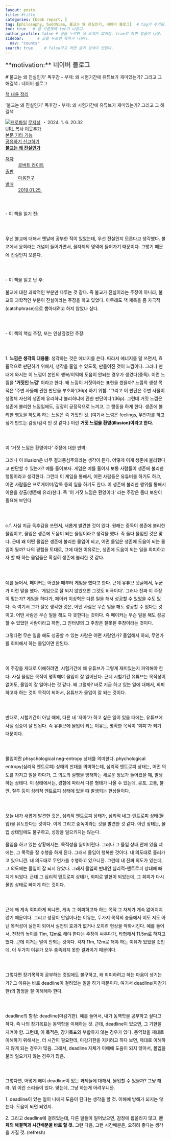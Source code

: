 ```yaml
---
layout: posts
title: #title
categories: [book report, ]
tag: [philosophy, buddhism, 불교는 왜 진실인가, 네이버 블로그]  # tag가 추가됨.
toc: true   # 글 오른쪽에 toc가 나온다.
author_profile: false # 글을 누르면 내 소개가 없어짐. true로 하면 얼굴이 나옴.
sidebar:      # 글을 누르면 목차가 나온다.
  nav: "counts" 
search: true     # false라고 하면 글이 검색이 안된다.
---
```


<div class="notice--info" markdown="1" style='font-size: 20px'>
**motivation:** 네이버 블로그 
</div>




#'불교는 왜 진실인가' 독후감 - 부제: 왜 시험기간에 유튜브가 재미있는가? 그리고 그 해결책 : 네이버 블로그
<div class="wrap_rabbit pcol2 _param(1) _postViewArea223314499755" id="post-view223314499755">
<!-- Rabbit HTML --><div class="se-viewer se-theme-default" lang="ko-KR">
<!-- SE_DOC_HEADER_START -->
<div class="se-component se-documentTitle se-l-default" id="SE-ac1cb4cd-9f39-4234-ac3d-51e0e0401448">
<div class="se-component-content">
<div class="se-section se-section-documentTitle se-l-default se-section-align-left">
<!-- -->
<div class="blog2_series">
<a class="pcol2" href="/PostList.naver?blogId=wys000112&amp;categoryNo=11&amp;from=postList" onclick="nclk_v2(this,'pst.category','','');">책 내용 정리</a>
</div>
<div class="pcol1">
<!-- -->
<div class="se-module se-module-text se-title-text">
<p class="se-text-paragraph se-text-paragraph-align-" id="SE-d6f9db8b-9c4d-498f-8bdb-158f8d63820d" style=""><span class="se-fs- se-ff-" id="SE-8b583dd7-8409-473e-bc2c-3d371e19f2e3" style=""><!-- -->'불교는 왜 진실인가' 독후감 - 부제: 왜 시험기간에 유튜브가 재미있는가? 그리고 그 해결책<!-- --></span></p> </div>
<!-- -->
</div>
<div class="blog2_container">
<span class="writer">
<span class="area_profile"><a class="link" href="https://blog.naver.com/wys000112" onclick="nclk_v2(this,'pst.profile','','');" target="_top"><img alt="프로파일" class="img" src="https://blogpfthumb-phinf.pstatic.net/MjAyMjA1MjVfMTA0/MDAxNjUzNDcxMTU4NTkw.MKx5XZzKhkVnSwLw5O1NM-J45hdDNIrADB_V9VVQBOAg.OkL09v5VWJCO9xIBu4VTEzVASngUXGDvkf4D_exCZsEg.PNG.wys000112/%EB%AC%B4%EC%A7%80%EC%84%B1.png/%25EB%25AC%25B4%25EC%25A7%2580%25EC%2584%25B1.png?type=s1"/></a></span>
<span class="nick"><a class="link pcol2" href="https://blog.naver.com/wys000112" onclick="nclk_v2(this,'pst.username','','');" target="_top">무지성</a></span>
</span>
<i class="dot"> ・ </i>
<span class="se_publishDate pcol2">2024. 1. 6. 20:32</span>
</div>
<div class="blog2_post_function">
<a class="url pcol2 _setClipboard _returnFalse _se3copybtn _transPosition" href="#" id="copyBtn_223314499755" style="cursor:pointer;" title="https://blog.naver.com/wys000112/223314499755">URL 복사</a>
<a class="btn_buddy btn_addbuddy pcol2 _buddy_popup_btn _returnFalse" href="#" onclick="nclk_v2(this,'pst.addnei','','');"><i class="ico"></i> 이웃추가<i class="aline"></i></a>
<div class="overflow_menu">
<a area-expanded="false" area-haspopup="true" class="btn_overflow_menu _open_overflowmenu pcol2 _param(223314499755) _returnFalse" href="#" role="button"><span class="blind">본문 기타 기능</span></a>
<div area-hidden="true" class="lyr_overflow_menu" id="overflowmenu-223314499755">
<a class="naver-splugin btn_splugin share _title_share" data-canonical-url="https://blog.naver.com/wys000112/223314499755" data-likecontentsid="wys000112_223314499755" data-likeserviceid="BLOG" data-logdomain="https://proxy.blog.naver.com/spi/v1/api/shareLog" data-me-display="off" data-oninitialize="splugin_oninitialize(1);" data-option="{baseElement:'_title_spiButton', layerPosition:'outside-bottom', align:'right', marginLeft:0, marginTop:4}" data-style="unity" data-url="https://blog.naver.com/wys000112/223314499755" href="#" id="_title_spiButton" onclick="return false;">
                   공유하기
                <span class="ico_share _title_share_icon"></span>
</a>
<a class="_report _param(https://srp2.naver.com/report?svc=BLG&amp;exit=close&amp;ctype=AA01&amp;cwriterenc=51ydJ73%2Bh6C3DG5PNa4wvs7oJ80UiWcWqln96t34hqY%3D&amp;ctitle='%EB%B6%88%EA%B5%90%EB%8A%94%20%EC%99%9C%20%EC%A7%84%EC%8B%A4%EC%9D%B8%EA%B0%80'%20%EB%8F%85%ED%9B%84%EA%B0%90%20-%20%EB%B6%80%EC%A0%9C%3A%20%EC%99%9C%20%EC%8B%9C%ED%97%98%EA%B8%B0%EA%B0%84%EC%97%90%20%EC%9C%A0%ED%8A%9C%EB%B8%8C%EA%B0%80%20%EC%9E%AC%EB%AF%B8%EC%9E%88%EB%8A%94%EA%B0%80%3F%20%EA%B7%B8%EB%A6%AC%EA%B3%A0%20%EA%B7%B8%20%ED%95%B4%EA%B2%B0%EC%B1%85&amp;cwriter=wys0*****&amp;dark=disable&amp;memtype=Y&amp;env=pc&amp;cnickname=wys0*****&amp;vsvc=BLG&amp;cid=wys000112%40%4051896191%40%40mylog%40%40223314499755) _returnFalse" href="#">신고하기<span class="ico_report"></span></a>
</div>
</div>
<input alt="url" class="copyTargetUrl" style="display:none;" title="URL 복사" type="text" value="https://blog.naver.com/wys000112/223314499755"/>
</div>
<!-- -->
</div>
</div>
</div>
<!-- B2C 상품 -->
<!-- _BLOG_CONTENTS_HEADER_TAIL -->
<!-- SE_DOC_HEADER_END -->
<div class="se-main-container">
<div class="se-component se-material se-l-default" id="SE-0065a27b-4bc1-49d2-b3ad-815228ab0036">
<div class="se-component-content">
<div class="se-section se-section-material se-section-align- se-l-default">
<a class="se-module se-module-material se-material-book __se_link" data-linkdata='{"id" : "SE-0065a27b-4bc1-49d2-b3ad-815228ab0036", "type" : "book", "title" : "불교는 왜 진실인가", "link" : "https://search.shopping.naver.com/book/product/UnLMGZb9lnNOMn1BvdCzXQyuH5BC8R9Lz%2FAiCfCr6WY%3D", "dataId" : "32466684576", "thumbnail" : "https://shopping-phinf.pstatic.net/main_3246668/32466684576.20231001153750.jpg" }' data-linktype="material" href="https://search.shopping.naver.com/book/product/UnLMGZb9lnNOMn1BvdCzXQyuH5BC8R9Lz%2FAiCfCr6WY%3D" target="_blank">
<div class="se-material-thumbnail">
<img alt="" class="se-material-thumbnail-resource" src="https://shopping-phinf.pstatic.net/main_3246668/32466684576.20231001153750.jpg">
</img></div>
<div class="se-material-info">
<div class="se-material-info-container">
<strong class="se-material-title">불교는 왜 진실인가 </strong>
<dl class="se-material-detail">
<dt class="se-material-detail-title">저자</dt>
<dd class="se-material-detail-description">로버트 라이트</dd>
<dt class="se-material-detail-title">출판</dt>
<dd class="se-material-detail-description">마음친구</dd>
<dt class="se-material-detail-title">발매</dt>
<dd class="se-material-detail-description">2019.01.25.</dd>
</dl>
</div>
</div>
</a>
</div>
</div>
</div> <div class="se-component se-text se-l-default" id="SE-32cbc365-8c92-4bfe-b0e8-6aaeea93e106">
<div class="se-component-content">
<div class="se-section se-section-text se-l-default">
<div class="se-module se-module-text">
<!-- SE-TEXT { --><p class="se-text-paragraph se-text-paragraph-align-" id="SE-7e2dd617-4e77-4cdb-afe4-eb2e2ca10ce8" style="line-height:1.8;"><span class="se-fs-fs15 se-ff-system se-style-unset" id="SE-88458bc1-2695-4c8d-9db5-d65cac22e69c" style="color:#000000;">​</span></p><!-- } SE-TEXT --><!-- SE-TEXT { --><p class="se-text-paragraph se-text-paragraph-align-" id="SE-53b3f928-d480-4db0-a541-9a231f4199de" style="line-height:1.8;"><span class="se-fs-fs15 se-ff-system se-style-unset" id="SE-b9362224-b67b-4b25-a694-438d29700b7e" style="color:#000000;background-color:#ffffff;">- 이 책을 읽기 전:</span></p><!-- } SE-TEXT --><!-- SE-TEXT { --><p class="se-text-paragraph se-text-paragraph-align-" id="SE-f3f718ca-dd18-4cd3-8029-501f22a95640" style="line-height:1.8;"><span class="se-fs-fs15 se-ff-system se-style-unset" id="SE-d37c2c72-a102-48f8-a90c-fe904b5c2439" style="color:#000000;background-color:#ffffff;">​</span></p><!-- } SE-TEXT --><!-- SE-TEXT { --><p class="se-text-paragraph se-text-paragraph-align-" id="SE-bd0a8ad5-f4ff-417d-856d-232150f0a87a" style="line-height:1.8;"><span class="se-fs-fs15 se-ff-system se-style-unset" id="SE-ac292e5f-15c5-4aa5-ab73-51562fe191a0" style="color:#000000;background-color:#ffffff;">우선 불교에 대해서 옛날에 공부한 적이 있었는데, 우선 진실인지 모른다고 생각했다. 불교에서 윤회라는 개념이 들어가면서, 물자체의 영역에 들어가기 때문이다. 그렇기 때문에 진실인지 모른다.</span></p><!-- } SE-TEXT --><!-- SE-TEXT { --><p class="se-text-paragraph se-text-paragraph-align-" id="SE-8a6e1bf2-ba8d-42e8-a7b2-68593e3f0101" style="line-height:1.8;"><span class="se-fs-fs15 se-ff-system se-style-unset" id="SE-8bf9a1c0-0514-4905-b26d-c48cc62e6947" style="color:#000000;background-color:#ffffff;">​</span></p><!-- } SE-TEXT --><!-- SE-TEXT { --><p class="se-text-paragraph se-text-paragraph-align-" id="SE-6f28cec9-d192-4e53-9b34-785be09a57a3" style="line-height:1.8;"><span class="se-fs-fs15 se-ff-system se-style-unset" id="SE-c0cd3de6-2056-4a17-a5d3-4c97cdd8d4dd" style="color:#000000;background-color:#ffffff;">- 이 책을 읽고 난 후:</span></p><!-- } SE-TEXT --><!-- SE-TEXT { --><p class="se-text-paragraph se-text-paragraph-align-" id="SE-d4351aea-6388-4c1e-bccf-6d565791dc4d" style="line-height:1.8;"><span class="se-fs-fs15 se-ff-system se-style-unset" id="SE-2be3350a-3ce8-4c4a-81ba-835d99f27dc7" style="color:#000000;background-color:#ffffff;">불교에 대한 과학적인 부분만 다루는 것 같다. 즉 불교가 진실이라는 주장이 아니라, 불교의 과학적인 부분이 진실이라는 주장을 하고 있었다. 아무래도 책 제목을 좀 자극적(catchphrase)으로 뽑아내려고 하지 않았나 싶다.</span></p><!-- } SE-TEXT --><!-- SE-TEXT { --><p class="se-text-paragraph se-text-paragraph-align-" id="SE-860d590c-940e-471c-91ef-9392f896cd63" style="line-height:1.8;"><span class="se-fs-fs15 se-ff-system se-style-unset" id="SE-82504197-c968-46f9-bf0c-ac48081f995c" style="color:#000000;background-color:#ffffff;">​</span></p><!-- } SE-TEXT --><!-- SE-TEXT { --><p class="se-text-paragraph se-text-paragraph-align-" id="SE-caec2f1e-4519-428c-af5d-577e018f769e" style="line-height:1.8;"><span class="se-fs-fs15 se-ff-system se-style-unset" id="SE-77b99dae-de3f-42bb-9e2f-ce5a351b8e27" style="color:#000000;background-color:#ffffff;">- 이 책의 핵심 주장, 또는 인상깊었던 주장:</span></p><!-- } SE-TEXT --><!-- SE-TEXT { --><p class="se-text-paragraph se-text-paragraph-align-" id="SE-bdf866aa-09e7-4311-8d96-42f1b3a6fbd3" style="line-height:1.8;"><span class="se-fs-fs15 se-ff-system se-style-unset" id="SE-bce8c88b-219a-466e-8d51-0639052698b0" style="color:#000000;background-color:#ffffff;">​</span></p><!-- } SE-TEXT --><!-- SE-TEXT { --><p class="se-text-paragraph se-text-paragraph-align-" id="SE-12da2fd4-709f-4bf3-8b36-a8555e091f75" style="line-height:1.8;"><span class="se-fs-fs15 se-ff-system se-style-unset" id="SE-2bedd152-9ee7-49e4-b090-74da822bf4b8" style="color:#000000;background-color:#ffffff;">1. </span><span class="se-fs-fs15 se-ff-system se-style-unset" id="SE-65d7cfde-def1-4fe1-b032-bd0f6abe4b8b" style="color:#000000;background-color:#ffffff;"><b>느낌은 생각의 대용물</b></span><span class="se-fs-fs15 se-ff-system se-style-unset" id="SE-e98c23ae-1cee-43d4-aaf6-b8c75f11d39b" style="color:#000000;background-color:#ffffff;">: 생각하는 것은 에너지를 쓴다. 따라서 에너지를 덜 쓰면서, 효율적으로 판단하기 위해서, 생각을 줄일 수 있도록, 만들어진 것이 느낌이다. 그러나 현대에 와서는 이 느낌이 본인의 행복/이익에 도움이 안되는 경우가 생겼다(중독). 이런 느낌을 </span><span class="se-fs-fs15 se-ff-system se-style-unset" id="SE-3129dfbd-92aa-490e-908e-7e58c294aefa" style="color:#000000;background-color:#ffffff;"><b>'거짓인 느낌'</b></span><span class="se-fs-fs15 se-ff-system se-style-unset" id="SE-0be57346-5652-404b-8cd0-5f3dc3e36bfa" style="color:#000000;background-color:#ffffff;"> 이라고 한다. 왜 느낌이 거짓이라는 표현을 썼을까? 느낌의 생성 목적은 '주변 사물에 관한 판단을 부호화'(36p) 하기 위함. '그리고 이 판단은 주변 사물이 생명체 자신의 생존에 유리하냐 불리하냐에 관한 판단이다'(36p). 그런데 거짓 느낌은 생존에 불리한 느낌임에도, 굉장히 긍정적으로 느끼고, 그 행동을 하게 한다. 생존에 불리한 행동을 하도록 하는 느낌은 즉 거짓인 것. (여기서 느낌은 feelings, 무언가를 하고 싶게 만드는 감정/감각 인 것 같다.) 이런 </span><span class="se-fs-fs15 se-ff-system se-style-unset" id="SE-f2f65e75-7868-4edd-b5a9-0e1b3b284887" style="color:#000000;background-color:#ffffff;"><b>거짓 느낌을 환영(illusion)이라고 한다.</b></span></p><!-- } SE-TEXT --><!-- SE-TEXT { --><p class="se-text-paragraph se-text-paragraph-align-" id="SE-02fe768e-c0df-4683-bb77-63e91611caeb" style="line-height:1.8;"><span class="se-fs-fs15 se-ff-system se-style-unset" id="SE-aed5d560-8f30-45dc-af14-ed819626c5af" style="color:#000000;background-color:#ffffff;">​</span></p><!-- } SE-TEXT --><!-- SE-TEXT { --><p class="se-text-paragraph se-text-paragraph-align-" id="SE-634ee1f1-6229-46bb-9c18-054b9046e005" style="line-height:1.8;"><span class="se-fs-fs15 se-ff-system se-style-unset" id="SE-4aa0349f-87c1-41d3-9492-eba7d5d12882" style="color:#000000;background-color:#ffffff;">이 '거짓 느낌은 환영이다' 주장에 대한 반박: </span></p><!-- } SE-TEXT --><!-- SE-TEXT { --><p class="se-text-paragraph se-text-paragraph-align-" id="SE-c4682f28-6c0f-4fa6-9eea-f7ac8b297933" style="line-height:1.8;"><span class="se-fs-fs15 se-ff-system se-style-unset" id="SE-5a57bcea-3ab3-46f0-9a23-3440c48ea531" style="color:#000000;background-color:#ffffff;">그러나 이 illusion은 너무 결과중심주의라는 생각이 든다. 어떻게 이게 생존에 불리했다고 판단할 수 있는가? 예를 들어보자. 게임은 예를 들어서 보통 사람들이 생존에 불리한 행동이라고 생각한다. 그런데 이 게임을 통해서, 어떤 사람들은 유튜버를 하기도 하고, 어떤 사람들은 프로게이머/감독 등의 일을 하기도 한다. 이 생존에 불리한 행위를 통해서 이윤을 창출(생존에 유리)한다. 즉 '이 거짓 느낌은 환영이다' 라는 주장은 좀더 보완이 필요해 보인다.</span></p><!-- } SE-TEXT --><!-- SE-TEXT { --><p class="se-text-paragraph se-text-paragraph-align-" id="SE-1a6305dd-5042-40d5-9ed0-9077755aa32b" style="line-height:1.8;"><span class="se-fs-fs15 se-ff-system se-style-unset" id="SE-9ebf2ab9-6e1d-4e5b-beb9-b8bc9dff2a12" style="color:#000000;background-color:#ffffff;">​</span></p><!-- } SE-TEXT --><!-- SE-TEXT { --><p class="se-text-paragraph se-text-paragraph-align-" id="SE-3ad0775c-b3bf-4b3b-8766-8e267cc9c85c" style="line-height:1.8;"><span class="se-fs-fs15 se-ff-system se-style-unset" id="SE-89f204e0-8ce8-4a76-9022-85648f8ff58d" style="color:#000000;background-color:#ffffff;">c.f. 사실 지금 독후감을 쓰면서, 새롭게 발견한 것이 있다. 원래는 중독이 생존에 불리한 몰입이고, 몰입은 생존에 도움이 되는 몰입이라고 생각을 했다. 즉 둘다 몰입인 것은 맞다. 근데 왜 어떤 몰입은 생존에 불리한 몰입이 되고, 어떤 몰입은 생존에 도움이 되는 몰입이 될까? 나의 경험을 토대로, 그에 대한 이유로는, 생존에 도움이 되는 일을 회피하고자 할 때 하는 몰입들은 확실히 생존에 불리한 것 같다.</span></p><!-- } SE-TEXT --><!-- SE-TEXT { --><p class="se-text-paragraph se-text-paragraph-align-" id="SE-7b8490ee-716c-413e-92c0-15ddd023abae" style="line-height:1.8;"><span class="se-fs-fs15 se-ff-system se-style-unset" id="SE-e877a0ef-63f9-461e-93aa-088522290d29" style="color:#000000;background-color:#ffffff;">​</span></p><!-- } SE-TEXT --><!-- SE-TEXT { --><p class="se-text-paragraph se-text-paragraph-align-" id="SE-c2b48467-cdac-4b0f-84b0-5e696131ad7c" style="line-height:1.8;"><span class="se-fs-fs15 se-ff-system se-style-unset" id="SE-57433631-007d-402f-b1be-1ab8d85ed29d" style="color:#000000;background-color:#ffffff;">예를 들어서, 페이커는 어렸을 때부터 게임을 했다고 한다. 근데 유튜브 댓글에서, 누군가 이런 말을 했다. '게임으로 잘 되지 않았으면 그것도 비극이다'. 그러나 진짜 이 주장이 맞는가? 게임을 하다가, 페이커 이상혁은 다른 일을 해서 성공할 수 있었을 수도 있다. 즉 여기서 그가 잘못 생각한 것은, 어떤 사람은 무슨 일을 해도 성공할 수 있다는 것이고, 어떤 사람은 무슨 일을 해도 다 못한다는 것이다. 즉 페이커는 무슨 일을 해도 성공할 수 있었던 사람이라고 하면, 그 인터넷의 그 주장은 잘못된 주장이라는 것이다.</span></p><!-- } SE-TEXT --><!-- SE-TEXT { --><p class="se-text-paragraph se-text-paragraph-align-" id="SE-2c0c8373-f573-4dee-9445-a9d0d750f777" style="line-height:1.8;"><span class="se-fs-fs15 se-ff-system se-style-unset" id="SE-88b94e9f-7332-4c6c-a6da-7061b4e91c8c" style="color:#000000;background-color:#ffffff;">그렇다면 무슨 일을 해도 성공할 수 있는 사람은 어떤 사람인가? 몰입해서 하되, 무언가를 회피해서 하는 몰입이면 안된다.</span></p><!-- } SE-TEXT --><!-- SE-TEXT { --><p class="se-text-paragraph se-text-paragraph-align-" id="SE-5dd65445-cbbd-4393-a655-102a198bc92b" style="line-height:1.8;"><span class="se-fs-fs15 se-ff-system se-style-unset" id="SE-1b48daef-cd81-4f01-898c-ece1cf0d3d9c" style="color:#000000;background-color:#ffffff;">​</span></p><!-- } SE-TEXT --><!-- SE-TEXT { --><p class="se-text-paragraph se-text-paragraph-align-" id="SE-d0c58fd4-1701-4ce6-8178-e7d9e74faccd" style="line-height:1.8;"><span class="se-fs-fs15 se-ff-system se-style-unset" id="SE-722d170c-8e54-4972-880d-1ce525fbce9b" style="color:#000000;background-color:#ffffff;">이 주장을 제대로 이해하려면, 시험기간에 왜 유튜브가 그렇게 재미있는지 파악해야 한다. 사실 몰입은 목적이 명확해야 몰입이 잘 일어난다. 근데 시험기간 유튜브는 목적성이 없어도, 몰입이 잘 일어나는 것 같다. 왜 그럴까? 바로 지금 하고 있는 일에 대해서, 회피하고자 하는 것이 목적이 되어서, 유튜브가 몰입이 잘 되는 것이다.</span></p><!-- } SE-TEXT --><!-- SE-TEXT { --><p class="se-text-paragraph se-text-paragraph-align-" id="SE-e8e541ec-1529-40f4-8e36-66f222ce5d2f" style="line-height:1.8;"><span class="se-fs-fs15 se-ff-system se-style-unset" id="SE-b7107d0e-921f-43ab-b050-abbe0044f862" style="color:#000000;background-color:#ffffff;">​</span></p><!-- } SE-TEXT --><!-- SE-TEXT { --><p class="se-text-paragraph se-text-paragraph-align-" id="SE-be5942f1-e1f5-4016-b19a-2e904b0a274d" style="line-height:1.8;"><span class="se-fs-fs15 se-ff-system se-style-unset" id="SE-dbe8476d-65fd-4923-a9fc-0d8255d19104" style="color:#000000;background-color:#ffffff;">반대로, 시험기간이 아닐 때에, 다른 내 '자아'가 하고 싶은 일이 있을 때에는, 유튜브에 사실 집중이 잘 안된다. 즉 유튜브에 몰입이 되는 이유는, 명확한 목적이 '회피'가 되기 때문이다.</span></p><!-- } SE-TEXT --><!-- SE-TEXT { --><p class="se-text-paragraph se-text-paragraph-align-" id="SE-be694786-0607-49e5-ab1d-c0f8370597c5" style="line-height:1.8;"><span class="se-fs-fs15 se-ff-system se-style-unset" id="SE-9a5e3d96-638e-46cc-9056-9f7071cf9031" style="color:#000000;background-color:#ffffff;">​</span></p><!-- } SE-TEXT --><!-- SE-TEXT { --><p class="se-text-paragraph se-text-paragraph-align-" id="SE-3291bce2-377f-4ebe-a46d-d7f7549d10fd" style="line-height:1.8;"><span class="se-fs-fs15 se-ff-system se-style-unset" id="SE-b8db5c8b-fd9d-4c9d-8102-d97b26a5bf80" style="color:#000000;background-color:#ffffff;">몰입이란 phsychological neg-entropy 상태를 의미한다. phychological entropy(심리적 엔트로피) 상태의 반대를 의미하는데, 심리적 엔트로피 상태는, 어떤 의도를 가지고 일을 하다가, 그 의도의 실행을 방해하는 새로운 정보가 들어왔을 떄, 발생하는 상태다. 이 상태에서는, 경험에 따라서 다른 형태가 나올 수 있는데, 공포, 고통, 불안, 질투 등이 심리적 엔트로피 상태에 있을 떄 발생되는 현상들이다. </span></p><!-- } SE-TEXT --><!-- SE-TEXT { --><p class="se-text-paragraph se-text-paragraph-align-" id="SE-2358c7cd-69bd-4cb0-bd92-75ca0e096386" style="line-height:1.8;"><span class="se-fs-fs15 se-ff-system se-style-unset" id="SE-64d3058a-4056-4d49-804b-ea3a47d23f29" style="color:#000000;background-color:#ffffff;">​</span></p><!-- } SE-TEXT --><!-- SE-TEXT { --><p class="se-text-paragraph se-text-paragraph-align-" id="SE-43b2ff01-9837-4dbe-8f60-37e8fe908a5e" style="line-height:1.8;"><span class="se-fs-fs15 se-ff-system se-style-unset" id="SE-bf4adabd-9681-4ddc-9f9d-6c036c8bfca5" style="color:#000000;background-color:#ffffff;">오늘 내가 새롭게 발견한 것은, 심리적 엔트로피 상태가, 심리적 네그-엔트로피 상태(몰입)을 유도한다는 것이다. 이게 그리고 중독이라는 것을 발견한 것 같다. 이런 상태는, 몰입 상태임에도 불구하고, 성장을 일으키지는 않는다.</span></p><!-- } SE-TEXT --><!-- SE-TEXT { --><p class="se-text-paragraph se-text-paragraph-align-" id="SE-8a82e992-0ac7-4647-9ed3-880625a04217" style="line-height:1.8;"><span class="se-fs-fs15 se-ff-system se-style-unset" id="SE-a2aaa918-d586-496c-bbab-cbec1d093a22" style="color:#000000;background-color:#ffffff;">몰입을 하고 있는 상황에서는, 목적성을 잃어버린다. 그러나 그 몰입 상태 안에 있을 떄에는, 그 목적을 잘 수행을 하게 된다. 그래서 몰입이 행복한 것이다. 내 의도대로 흘러가고 있으니깐. 내 의도대로 무언가를 수행하고 있으니깐. 그런데 내 진짜 의도가 있는데, 그 의도에는 몰입이 잘 되지 않았다. 그래서 몰입의 반대인 심리적-엔트로피 상태에 빠지게 되었다. 근데 그 심리적 엔트로피 상태가, 회피로 발현이 되었는데, 그 회피가 다시 몰입 상태로 빠지게 하는 것이다.</span></p><!-- } SE-TEXT --><!-- SE-TEXT { --><p class="se-text-paragraph se-text-paragraph-align-" id="SE-81498de4-1288-4421-8161-16782e81e297" style="line-height:1.8;"><span class="se-fs-fs15 se-ff-system se-style-unset" id="SE-24720fd1-0f6c-47c6-84ba-9690820e71d4" style="color:#000000;background-color:#ffffff;">​</span></p><!-- } SE-TEXT --><!-- SE-TEXT { --><p class="se-text-paragraph se-text-paragraph-align-" id="SE-6b40dc1d-8687-4a8f-bc85-1dca2e2e5a6f" style="line-height:1.8;"><span class="se-fs-fs15 se-ff-system se-style-unset" id="SE-f513f713-6c20-485b-bced-253d56fe35e3" style="color:#000000;background-color:#ffffff;">근데 왜 계속 회피하게 되냐면, 계속 그 회피하고자 하는 목적 그 자체가 계속 없어지지 않기 때문이다. 그리고 성장이 안일어나는 이유는, 두가지 목적의 충돌에서 이도 저도 아닌 목적성이 실천이 되어서 실천의 효과가 없거나 오히려 현상을 악화시킨다. 예를 들어서, 천장의 높이를 11m, 12m로 해야 한다는 주장이 싸우다가, 타협해서 11.5m로 하자고 했다. 근데 이거는 말이 안되는 것이다. 각자 11m, 12m로 해야 하는 이유가 있었을 것인데, 이 두가지 이유가 모두 충족되지 못한 결과이기 때문이다.</span></p><!-- } SE-TEXT --><!-- SE-TEXT { --><p class="se-text-paragraph se-text-paragraph-align-" id="SE-1b1efa3b-0718-4995-8dba-1d48208d24d9" style="line-height:1.8;"><span class="se-fs-fs15 se-ff-system se-style-unset" id="SE-4ce10037-bc1d-4529-a316-7bbc4de1b9c5" style="color:#000000;background-color:#ffffff;">​</span></p><!-- } SE-TEXT --><!-- SE-TEXT { --><p class="se-text-paragraph se-text-paragraph-align-" id="SE-f9155599-43a9-4852-a8ad-b3e29917c5d3" style="line-height:1.8;"><span class="se-fs-fs15 se-ff-system se-style-unset" id="SE-525172cb-96b8-42d4-b3a2-fa10af0338b8" style="color:#000000;background-color:#ffffff;">그렇다면 장기목적이 공부하는 것임에도 불구하고, 왜 회피하려고 하는 마음이 생기는가? 그 이유는 바로 deadline이 걸려있는 일을 하기 때문이다. 여기서 deadline(마감기한)의 함정을 잘 이해해야 한다.</span></p><!-- } SE-TEXT --><!-- SE-TEXT { --><p class="se-text-paragraph se-text-paragraph-align-" id="SE-7dc4ac6f-2c9b-49ce-aa1d-3db1a726a7f0" style="line-height:1.8;"><span class="se-fs-fs15 se-ff-system se-style-unset" id="SE-1a0f85f7-caa0-4967-8cf4-6618592b0596" style="color:#000000;background-color:#ffffff;">​</span></p><!-- } SE-TEXT --><!-- SE-TEXT { --><p class="se-text-paragraph se-text-paragraph-align-" id="SE-d0b86633-309c-4bfe-a018-2a7732716e53" style="line-height:1.8;"><span class="se-fs-fs15 se-ff-system se-style-unset" id="SE-ca7630e5-0864-4823-8e82-9c4762bdf03e" style="color:#000000;background-color:#ffffff;">deadline의 함정: deadline(마감기한). 예를 들어서, 내가 동역학을 공부하고 싶다고 하자. 즉 나의 장기목표는 동역학을 이해하는 것. 근데, deadline이 있으면, 그 기한을 지켜야 함. 그런데, 이 목적은, 장기목표와 부합하지 않는 경우가 있다. 동역학을 제대로 이해하기 위해서는, 더 시간이 필요한데, 마감기한을 지키려고 하다 보면, 제대로 이해하지 않게 되는 경우가 많음. 그래서, deadline 자체가 이해에 도움이 되지 않아서, 몰입을 불러 일으키지 않는 경우가 많음.</span></p><!-- } SE-TEXT --><!-- SE-TEXT { --><p class="se-text-paragraph se-text-paragraph-align-" id="SE-c0979a9b-46aa-4724-aea3-87aea2ddbbfe" style="line-height:1.8;"><span class="se-fs-fs15 se-ff-system se-style-unset" id="SE-c7e1d6b1-2179-4aa3-b681-7e03a55b85c8" style="color:#000000;background-color:#ffffff;">​</span></p><!-- } SE-TEXT --><!-- SE-TEXT { --><p class="se-text-paragraph se-text-paragraph-align-" id="SE-68c115ab-6a16-47df-ad61-d2ed3b25e536" style="line-height:1.6;"><span class="se-fs-fs15 se-ff-system se-style-unset" id="SE-b2371319-0d47-4c2c-a983-afd61e7c7dee" style="color:#000000;background-color:#ffffff;">그렇다면, 어떻게 해야 deadline이 있는 과제들에 대해서, 몰입할 수 있을까? 그냥 해라. 뭐 이런 소리들이 있다. 맞는데, 그냥 하는게 어려우니깐.</span></p><!-- } SE-TEXT --><!-- SE-TEXT { --><p class="se-text-paragraph se-text-paragraph-align-" id="SE-b8176dfb-c6d1-43b3-8f07-0c464a5b2b35" style="line-height:1.6;"><span class="se-fs-fs15 se-ff-system se-style-unset" id="SE-2f01fba4-eb42-4f45-93eb-67a2331e094f" style="color:#000000;background-color:#ffffff;">1. deadline이 있는 일이 나에게 도움이 된다는 생각을 할 것. 이해에 방해가 되지는 않는다. 도움이 되면 되었지. </span></p><!-- } SE-TEXT --><!-- SE-TEXT { --><p class="se-text-paragraph se-text-paragraph-align-" id="SE-405ebe91-4abb-40da-9a3f-15e35e3a5fe0" style="line-height:1.6;"><span class="se-fs-fs15 se-ff-system se-style-unset" id="SE-fe18e443-8876-47d9-8ae5-48167a702811" style="color:#000000;background-color:#ffffff;">2. 그리고 deadline에 걸려있는데, 다른 일들이 일어났으면, 감정에 휩쓸리지 않고, </span><span class="se-fs-fs15 se-ff-system se-style-unset" id="SE-222d5c9e-8742-4560-979e-1d4caba5ec86" style="color:#000000;background-color:#ffffff;"><b>문제의 해결책과 시간배분을 바로 할 것.</b></span><span class="se-fs-fs15 se-ff-system se-style-unset" id="SE-7f89f894-16be-4262-9815-8c148c8dd2c5" style="color:#000000;background-color:#ffffff;"> 그런 다음, 그런 시간배분은, 오히려 좋다는 생각을 가질 것. (refresh)</span></p><!-- } SE-TEXT -->
</div>
</div>
</div>
</div> </div>
</div>
</div>